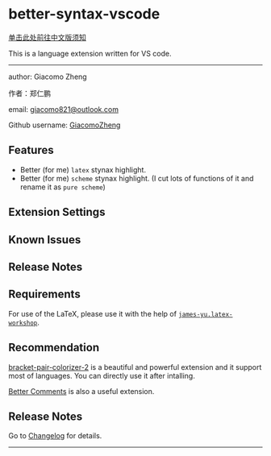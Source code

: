 # better-syntax-vscode

[单击此处前往中文版须知](documents/中文说明/README)

This is a language extension written for VS code.

---

author: Giacomo Zheng

作者：郑仁鹏

email: giacomo821@outlook.com

Github username: [GiacomoZheng](https://github.com/GiacomoZheng/better-syntax-vscode.git)

## Features

* Better (for me) `latex` stynax highlight.
* Better (for me) `scheme` stynax highlight. (I cut lots of functions of it and rename it as `pure scheme`)

## Extension Settings

## Known Issues

## Release Notes

## Requirements

For use of the LaTeX, please use it with the help of [`james-yu.latex-workshop`](https://marketplace.visualstudio.com/items?itemName=james-yu.latex-workshop).

## Recommendation

[bracket-pair-colorizer-2](https://marketplace.visualstudio.com/items?itemName=CoenraadS.bracket-pair-colorizer-2) is a beautiful and powerful extension and it support most of languages. You can directly use it after intalling.

[Better Comments](https://marketplace.visualstudio.com/items?itemName=aaron-bond.better-comments) is also a useful extension.
<!-- , but it (2.0.2) doesn't support gm directly. In the latest version of `gm` (`1.0.5`), I build in the function of the `better comments` into the sytnax, with the help of some other configurations. -->

## Release Notes

Go to [Changelog](CHANGELOG.md) for details.

---
